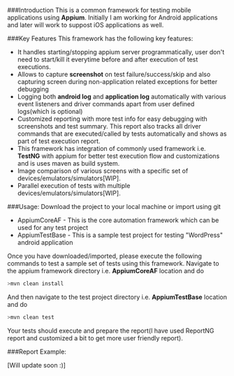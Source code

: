 ###Introduction
This is a common framework for testing mobile applications using **Appium**. Initially I am working for Android applications and later will work to suppost iOS applications as well.

###Key Features
This framework has the following key features:
 - It handles starting/stopping appium server programmatically, user don't need to start/kill it everytime before and after execution of test executions.
 - Allows to capture **screenshot** on test failure/success/skip and also capturing screen during non-application related exceptions for better debugging
 - Logging both **android log** and **application log** automatically with various event listeners and driver commands apart from user defined logs(which is optional)
 - Customized reporting with more test info for easy debugging with screenshots and test summary. This report also tracks all driver commands that are executed/called by tests automatically and shows as part of test execution report.
 - This framework has integration of commonly used framework i.e. **TestNG** with appium for better test execution flow and customizations and is uses maven as build system.
 - Image comparison of various screens with a specific set of devices/emulators/simulators[WIP].
 - Parallel execution of tests with multiple devices/emulators/simulators[WIP].
 
###Usage:
Download the project to your local machine or import using git
 - AppiumCoreAF - This is the core automation framework which can be used for any test project
 - AppiumTestBase - This is a sample test project for testing "WordPress" android application

Once you have downloaded/imported, please execute the following commands to test a sample set of tests using this framework.
Navigate to the appium framework directory i.e. **AppiumCoreAF** location and do
```sh
>mvn clean install
```
And then navigate to the test project directory i.e. **AppiumTestBase** location and do
```sh
>mvn clean test
```

Your tests should execute and prepare the report(I have used ReportNG report and customized a bit to get more user friendly report).

###Report Example:

[Will update soon :)]
